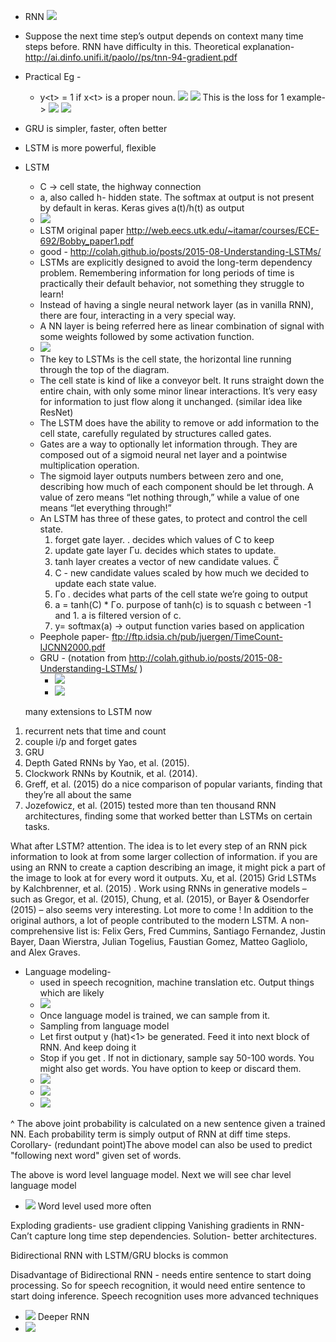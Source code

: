 * RNN
![](images/tmp0.jpg)
* Suppose the next time step’s output depends on context many time steps before. RNN have difficulty in this. Theoretical explanation-
http://ai.dinfo.unifi.it/paolo//ps/tnn-94-gradient.pdf
* Practical Eg -
  * y\<t> = 1 if x\<t> is a proper noun.
![](images/tmp1.jpg)
![](images/tmp2.jpg)
This is the loss for 1 example->
![](images/tmp3.jpg)
![](images/tmp4.png)
* GRU is simpler, faster, often better
* LSTM is more powerful, flexible
* LSTM
  * C -> cell state, the highway connection
  * a, also called h- hidden state. The softmax at output is not present by default in keras. Keras gives a(t)/h(t) as output
  * ![](images/tmp5.jpg)
  * LSTM original paper
    http://web.eecs.utk.edu/~itamar/courses/ECE-692/Bobby_paper1.pdf
  * good - http://colah.github.io/posts/2015-08-Understanding-LSTMs/
  * LSTMs are explicitly designed to avoid the long-term dependency problem. Remembering information for long periods of time is practically their default behavior, not something they struggle to learn!
  * Instead of having a single neural network layer (as in vanilla RNN), there are four, interacting in a very special way.
  * A NN layer is being referred here as linear combination of signal with some weights followed by some activation function.
  * ![](images/tmp6.png)
  * The key to LSTMs is the cell state, the horizontal line running through the top of the diagram.
  * The cell state is kind of like a conveyor belt. It runs straight down the entire chain, with only some minor linear interactions. It’s very easy for information to just flow along it unchanged. (similar idea like ResNet)
  * The LSTM does have the ability to remove or add information to the cell state, carefully regulated by structures called gates.
  * Gates are a way to optionally let information through. They are composed out of a sigmoid neural net layer and a pointwise multiplication operation.
  * The sigmoid layer outputs numbers between zero and one, describing how much of each component should be let through. A value of zero means “let nothing through,” while a value of one means “let everything through!”  
  * An LSTM has three of these gates, to protect and control the cell state.
    1. forget gate layer.  . decides which values of C<t-1> to keep
    2. update gate layer Γu. decides which states to update.
    3. tanh layer creates a vector of new candidate values. C̅<t>
    4. C<t> - new candidate values scaled by how much we decided to update each state value.
    5. Γo . decides what parts of the cell state we’re going to output
    6.  a<t> = tanh(C<t>) * Γo.   purpose of tanh(c<t>) is to squash c<t> between -1 and 1. a<t> is filtered version of c<t>.
    7. y<t>= softmax(a<t>) -> output function varies based on application
  * Peephole paper- ftp://ftp.idsia.ch/pub/juergen/TimeCount-IJCNN2000.pdf
  * GRU - (notation from  http://colah.github.io/posts/2015-08-Understanding-LSTMs/ )
    * ![](images/tmp7.png)
    * ![](images/tmp8.png)


  many extensions to LSTM now

1. recurrent nets that time and count
2. couple i/p and forget gates
3. GRU
4. Depth Gated RNNs by Yao, et al. (2015).
5. Clockwork RNNs by Koutnik, et al. (2014).
6. Greff, et al. (2015) do a nice comparison of popular variants, finding that they’re all about the same
7. Jozefowicz, et al. (2015) tested more than ten thousand RNN architectures, finding some that worked better than LSTMs on certain tasks.

What after LSTM? attention. The idea is to let every step of an RNN pick information to look at from some larger collection of information. if you are using an RNN to create a caption describing an image, it might pick a part of the image to look at for every word it outputs. Xu, et al. (2015)
Grid LSTMs by Kalchbrenner, et al. (2015) . Work using RNNs in generative models – such as Gregor, et al. (2015), Chung, et al. (2015), or Bayer & Osendorfer (2015) – also seems very interesting. Lot more to come !
In addition to the original authors, a lot of people contributed to the modern LSTM. A non-comprehensive list is: Felix Gers, Fred Cummins, Santiago Fernandez, Justin Bayer, Daan Wierstra, Julian Togelius, Faustian Gomez, Matteo Gagliolo, and Alex Graves. 

* Language modeling-
  * used in speech recognition, machine translation etc. Output things which are likely
  * ![](images/tmp9.png)
  * Once language model is trained, we can sample from it. <Shakespeare like text generation>
  * Sampling from language model
  * Let first output y (hat)<1> be generated. Feed it into next block of RNN. And keep doing it
  * Stop if you get <EOS>. If <EOS> not in dictionary, sample say 50-100 words. You might also get <UNK> words. You have option to keep or discard them.
  * ![](images/tmp10.png)
  * ![](images/tmp11.jpg)
  * ![](images/tmp12.jpg)

^ The above joint probability is calculated on a new sentence given a trained NN. Each probability term is simply output of RNN at diff time steps.
Corollary- (redundant point)The above model can also be used to predict "following next word" given set of words.

The above is word level language model. Next we will see char level language model
* ![](images/tmp13.jpg)
Word level used more often

Exploding gradients- use gradient clipping
Vanishing gradients in RNN- Can’t capture long time step dependencies. Solution- better architectures.


Bidirectional RNN with LSTM/GRU blocks is common

Disadvantage of Bidirectional RNN - needs entire sentence to start doing processing. So for speech recognition, it would need entire sentence to start doing inference. Speech recognition uses more advanced techniques
* ![](images/tmp14.png)
Deeper RNN
* ![](images/tmp15.png)
